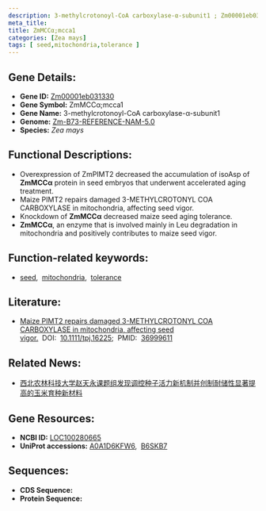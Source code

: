 ```yaml
---
description: 3-methylcrotonoyl-CoA carboxylase-α-subunit1 ; Zm00001eb031330 ; Zea mays
meta_title:
title: ZmMCCα;mcca1
categories: [Zea mays]
tags: [ seed,mitochondria,tolerance ]
---
```


## Gene Details:
- **Gene ID:**	[Zm00001eb031330](https://www.maizegdb.org/gene_center/gene/Zm00001eb031330)
- **Gene Symbol:** ZmMCCα;mcca1
- **Gene Name:** 3-methylcrotonoyl-CoA carboxylase-α-subunit1
- **Genome:** [Zm-B73-REFERENCE-NAM-5.0](https://www.maizegdb.org/genome/assembly/Zm-B73-REFERENCE-NAM-5.0)
- **Species:** *Zea mays*

## Functional Descriptions:
   - Overexpression of ZmPIMT2 decreased the accumulation of isoAsp of **ZmMCCα** protein in seed embryos that underwent accelerated aging treatment.
   - Maize PIMT2 repairs damaged 3-METHYLCROTONYL COA CARBOXYLASE in mitochondria, affecting seed vigor.
   - Knockdown of **ZmMCCα** decreased maize seed aging tolerance.
   - **ZmMCCα**, an enzyme that is involved mainly in Leu degradation in mitochondria and positively contributes to maize seed vigor.

## Function-related keywords:
- [seed](/tags/seed/),&nbsp;&nbsp;[mitochondria](/tags/mitochondria/),&nbsp;&nbsp;[tolerance](/tags/tolerance/)

## Literature:
   - [Maize PIMT2 repairs damaged 3-METHYLCROTONYL COA CARBOXYLASE in mitochondria, affecting seed vigor.]( https://onlinelibrary.wiley.com/doi/10.1111/tpj.16225)&nbsp;&nbsp;DOI:&nbsp;&nbsp;[10.1111/tpj.16225](https://onlinelibrary.wiley.com/doi/10.1111/tpj.16225);&nbsp;&nbsp;PMID:&nbsp;&nbsp;[36999611](https://pubmed.ncbi.nlm.nih.gov/36999611/)

## Related News:
   - [西北农林科技大学赵天永课题组发现调控种子活力新机制并创制耐储性显著提高的玉米育种新材料](https://mp.weixin.qq.com/s?__biz=MzIyOTY2NDYyNQ==&mid=2247569549&idx=1&sn=39f5e1ec5340af3ddd3fef4826b85be3&chksm=5ff4b8c022c8ee6b7610033d4f3e5fe20848d28c98f46f5699bd0f0dbd49e3ee28e5fafe1c76&scene=27#wechat_redirect)

## Gene Resources:
- **NCBI ID:** [LOC100280665](https://www.ncbi.nlm.nih.gov/gene/?term=LOC100280665)
- **UniProt accessions:** [A0A1D6KFW6](https://www.uniprot.org/uniprotkb/A0A1D6KFW6/entry),&nbsp;&nbsp;[B6SKB7](https://www.uniprot.org/uniprotkb/B6SKB7/entry)



## Sequences:
- **CDS Sequence:**
- **Protein Sequence:**

